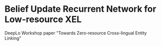 # Belief Update Recurrent Network for Low-resource XEL
DeepLo Workshop paper "Towards Zero-resource Cross-lingual Entity Linking"

